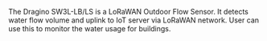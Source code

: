 The Dragino SW3L-LB/LS is a LoRaWAN Outdoor Flow Sensor. It detects water flow volume and uplink to IoT server via LoRaWAN network. User can use this to monitor the water usage for buildings.
